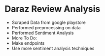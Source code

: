 # Daraz Review Analysis

- Scraped Data from google playstore
- Performed preprocessing on data
- Performed Sentiment Analysis
- More To Do:
-   Make endpoints
-   Use more sentiment analysis techniques

  
